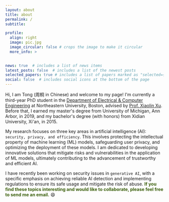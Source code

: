 ```yaml
---
layout: about
title: about
permalink: /
subtitle: 

profile:
  align: right
  image: pic.jpg
  image_circular: false # crops the image to make it circular
  more_info: >
   

news: true  # includes a list of news items
latest_posts: false  # includes a list of the newest posts
selected_papers: true # includes a list of papers marked as "selected={true}"
social: false  # includes social icons at the bottom of the page
---
```


Hi, I am Tong (周桐 in Chinese) and welcome to my page! I'm currently a third-year PhD student in the [Department of Electrical & Computer Engineering](https://ece.northeastern.edu/coe-research/research-areas/) at Northeastern University, Boston, advised by [Prof. Xiaolin Xu](https://www.xiaolinxu.com/). Before that, I earned my master's degree from University of Michigan, Ann Arbor, in 2019, and my bachelor's degree (with honors) from Xidian University, Xi'an, in 2015. 

My research focuses on three key areas in  artificial intelligence (AI): `security, privacy, and efficiency`. This involves protecting the intellectual property of machine learning (ML) models, safeguarding user privacy, and optimizing the deployment of these models. I am dedicated to developing innovative solutions that mitigate risks and vulnerabilities in the application of ML models, ultimately contributing to the advancement of trustworthy and efficient AI. 


I have recently been working on security issues in `generative AI`, with a specific emphasis on achieving reliable AI detection and implementing regulations to ensure its safe usage and mitigate the risk of abuse. **<span style="color: #3a5f0b;">If you find these topics interesting and would like to collaborate, please feel free to send me an email.</span>** :smile: